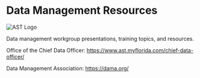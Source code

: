 # Data Management Resources

![AST Logo](./images/AST-logo-small-jpg)

Data management workgroup presentations, training topics, and resources.

Office of the Chief Data Officer:  https://www.ast.myflorida.com/chief-data-officer/

Data Management Association:  https://dama.org/
